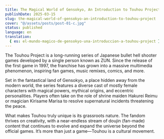 ```yaml
---
title: The Magical World of Gensokyo, An Introduction to Touhou Project
publishDate: 2025-03-15
slug: the-magical-world-of-gensokyo-an-introduction-to-touhou-project
cover: "@/assets/posts/post-01-c.jpg"
status: published
language: en
translation:
  { es: el-mundo-magico-de-gensokyo-una-introduccion-a-touhou-project }
---
```


The Touhou Project is a long-running series of Japanese bullet hell shooter games developed by a single person known as ZUN. Since the release of the first game in 1997, the franchise has grown into a massive multimedia phenomenon, inspiring fan games, music remixes, comics, and more.

Set in the fantastical land of Gensokyo, a place hidden away from the modern world, the series features a diverse cast of mostly female characters with magical powers, mythical origins, and eccentric personalities. Players often take on the role of shrine maiden Hakurei Reimu or magician Kirisame Marisa to resolve supernatural incidents threatening the peace.

What makes Touhou truly unique is its grassroots nature. The fandom thrives on creativity, with a near-endless stream of doujin (fan-made) content that continues to evolve and expand the universe beyond the official games. It’s more than just a game—Touhou is a cultural movement.
